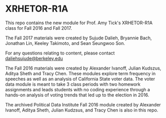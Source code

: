 # XRHETOR-R1A

This repo contains the new module for Prof. Amy Tick's XRHETOR-R1A class for Fall 2016 and Fall 2017.

The Fall 2017 materials were created by Sujude Dalieh, Bryannie Bach, Jonathan Lin, Keeley Takimoto, and Sean Seungwoo Son. 

For any questions relating to content, please contact daliehsujude@berkeley.edu

The Fall 2016 materials were created by Alexander Ivanoff, Julian Kudszus, Aditya Sheth and Tracy Chen. These modules explore term frequency in speeches as well as an analysis of California State voter data. The voter data module is meant to take 3 class periods with two homework assignments and leads students with no coding experience through a hands-on analysis of voting trends that led up to the election in 2016.

The archived Political Data Institute Fall 2016 module created by Alexander Ivanoff, Aditya Sheth, Julian Kudzsus, and Tracy Chen is also in this repo. 


